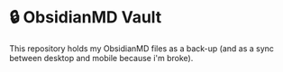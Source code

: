 
# 🔒 ObsidianMD Vault
This repository holds my ObsidianMD files as a back-up (and as a sync between desktop and mobile because i'm broke).
